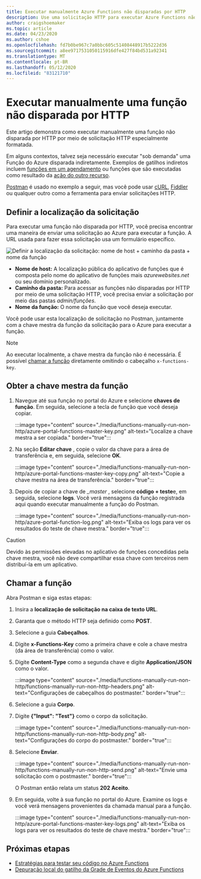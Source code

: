 ```yaml
---
title: Executar manualmente Azure Functions não disparadas por HTTP
description: Use uma solicitação HTTP para executar Azure Functions não disparadas por HTTP
author: craigshoemaker
ms.topic: article
ms.date: 04/23/2020
ms.author: cshoe
ms.openlocfilehash: fd7b0be967c7a0bbc605c51408448917b5222d36
ms.sourcegitcommit: a8ee9717531050115916dfe427f84bd531a92341
ms.translationtype: MT
ms.contentlocale: pt-BR
ms.lasthandoff: 05/12/2020
ms.locfileid: "83121710"
---
```

# <a name="manually-run-a-non-http-triggered-function"></a>Executar manualmente uma função não disparada por HTTP

Este artigo demonstra como executar manualmente uma função não disparada por HTTP por meio de solicitação HTTP especialmente formatada.

Em alguns contextos, talvez seja necessário executar "sob demanda" uma Função do Azure disparada indiretamente.  Exemplos de gatilhos indiretos incluem [funções em um agendamento](./functions-create-scheduled-function.md) ou funções que são executadas como resultado da [ação do outro recurso](./functions-create-storage-blob-triggered-function.md). 

[Postman](https://www.getpostman.com/) é usado no exemplo a seguir, mas você pode usar [cURL](https://curl.haxx.se/), [Fiddler](https://www.telerik.com/fiddler) ou qualquer outro como a ferramenta para enviar solicitações HTTP.

## <a name="define-the-request-location"></a>Definir a localização da solicitação

Para executar uma função não disparada por HTTP, você precisa encontrar uma maneira de enviar uma solicitação ao Azure para executar a função. A URL usada para fazer essa solicitação usa um formulário específico.

![Definir a localização da solicitação: nome de host + caminho da pasta + nome da função](./media/functions-manually-run-non-http/azure-functions-admin-url-anatomy.png)

- **Nome de host:** A localização pública do aplicativo de funções que é composta pelo nome do aplicativo de funções mais *azurewebsites.net* ou seu domínio personalizado.
- **Caminho da pasta:** Para acessar as funções não disparadas por HTTP por meio de uma solicitação HTTP, você precisa enviar a solicitação por meio das pastas *admin/funções*.
- **Nome da função:** O nome da função que você deseja executar.

Você pode usar esta localização de solicitação no Postman, juntamente com a chave mestra da função da solicitação para o Azure para executar a função.

> [!NOTE]
> Ao executar localmente, a chave mestra da função não é necessária. É possível [chamar a função](#call-the-function) diretamente omitindo o cabeçalho `x-functions-key`.

## <a name="get-the-functions-master-key"></a>Obter a chave mestra da função

1. Navegue até sua função no portal do Azure e selecione **chaves de função**. Em seguida, selecione a tecla de função que você deseja copiar. 

    :::image type="content" source="./media/functions-manually-run-non-http/azure-portal-functions-master-key.png" alt-text="Localize a chave mestra a ser copiada." border="true":::

1. Na seção **Editar chave** , copie o valor da chave para a área de transferência e, em seguida, selecione **OK**.

    :::image type="content" source="./media/functions-manually-run-non-http/azure-portal-functions-master-key-copy.png" alt-text="Copie a chave mestra na área de transferência." border="true":::

1. Depois de copiar a chave de *_master* , selecione **código + teste**e, em seguida, selecione **logs**. Você verá mensagens da função registrada aqui quando executar manualmente a função do Postman.

    :::image type="content" source="./media/functions-manually-run-non-http/azure-portal-function-log.png" alt-text="Exiba os logs para ver os resultados do teste de chave mestra." border="true":::

> [!CAUTION]  
> Devido às permissões elevadas no aplicativo de funções concedidas pela chave mestra, você não deve compartilhar essa chave com terceiros nem distribuí-la em um aplicativo.

## <a name="call-the-function"></a>Chamar a função

Abra Postman e siga estas etapas:

1. Insira a **localização de solicitação na caixa de texto URL**.
1. Garanta que o método HTTP seja definido como **POST**.
1. Selecione a guia **Cabeçalhos**.
1. Digite **x-Functions-Key** como a primeira chave e cole a chave mestra (da área de transferência) como o valor.
1. Digite **Content-Type** como a segunda chave e digite **Application/JSON** como o valor.

    :::image type="content" source="./media/functions-manually-run-non-http/functions-manually-run-non-http-headers.png" alt-text="Configurações de cabeçalhos do postmaster." border="true":::

1. Selecione a guia **Corpo**.
1. Digite **{"Input": "Test"}** como o corpo da solicitação.

    :::image type="content" source="./media/functions-manually-run-non-http/functions-manually-run-non-http-body.png" alt-text="Configurações do corpo do postmaster." border="true":::

1. Selecione **Enviar**.
        
    :::image type="content" source="./media/functions-manually-run-non-http/functions-manually-run-non-http-send.png" alt-text="Envie uma solicitação com o postmaster." border="true":::

    O Postman então relata um status **202 Aceito**.

1. Em seguida, volte à sua função no portal do Azure. Examine os logs e você verá mensagens provenientes da chamada manual para a função.

    :::image type="content" source="./media/functions-manually-run-non-http/azure-portal-functions-master-key-logs.png" alt-text="Exiba os logs para ver os resultados do teste de chave mestra." border="true":::

## <a name="next-steps"></a>Próximas etapas

- [Estratégias para testar seu código no Azure Functions](./functions-test-a-function.md)
- [Depuração local do gatilho da Grade de Eventos do Azure Functions](./functions-debug-event-grid-trigger-local.md)
